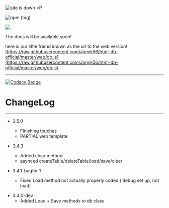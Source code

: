 ![site is down =P](https://david-dm.org/j-tech-foundation/html-db.svg)

![npm (tag)](https://img.shields.io/npm/v/html-db/latest)

<a href="https://nodei.co/npm/html-db"><img src="https://nodei.co/npm/html-db.png"></a>

The docs will be available soon!

here is our little friend known as the url to the web version! [https://raw.githubusercontent.com/Jonyk56/html-db-official/master/web/db.js](https://raw.githubusercontent.com/Jonyk56/html-db-official/master/web/db.js)

---

[![Codacy Badge](https://api.codacy.com/project/badge/Grade/f6a8da2fef394b28a8f257b38e89d15d)](https://app.codacy.com/manual/Jonyk56/html-db-official?utm_source=github.com&utm_medium=referral&utm_content=Jonyk56/html-db-official&utm_campaign=Badge_Grade_Dashboard)

# ChangeLog

---

- 3.5.0
  - Finishing touches
  - PARTIAL web template

- 3.4.3
  - Added clear method
  - asynced createTable/deleteTable/load/save/clear

- 3.4.1-bugfix-1
  - Fixed Load method not actually properly coded ( debug set up, not load)

* 3.4.0-dev
  - Added Load + Save methods to db class
